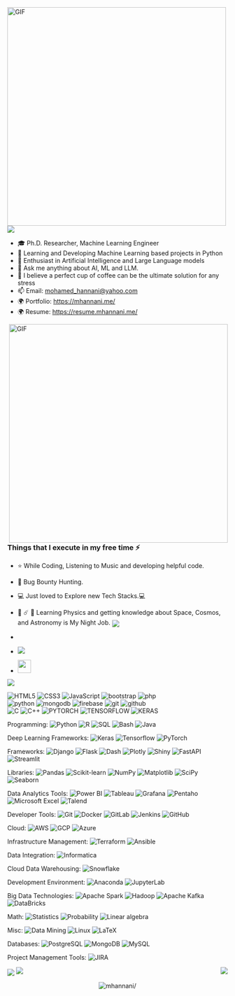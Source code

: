 <img align="left" alt="GIF" src="gif3.gif" width="500"/>
<img align="center" src="about.png?raw=true"/>

- 🎓 Ph.D. Researcher, Machine Learning Engineer
- 🔭 Learning and Developing Machine Learning based projects in Python
- 🌱 Enthusiast in Artificial Intelligence and Large Language models
- 💬 Ask me anything about AI, ML and LLM.
- 🍵 I believe a perfect cup of coffee can be the ultimate solution for any stress
- 📫 Email: mohamed_hannani@yahoo.com
- 🌍 Portfolio: https://mhannani.me/
- 🌍 Resume: https://resume.mhannani.me/

<img align="right" alt="GIF" src="data-science.gif" width="500"/>


##
### Things that I execute in my free time ⚡
- ⭐️ While Coding, Listening to Music and developing helpful code.
- :closed_lock_with_key: Bug Bounty Hunting.
- :computer: Just loved to Explore new Tech Stacks.💻
- 🌌 ☄️ 🔭 Learning Physics and getting knowledge about Space, Cosmos, and Astronomy is My Night Job.
  <img align="center" src="connect.png?raw=true"/>

- <a href="https://www.instagram.com/m__hannani/">
- <a href="https://twitter.com/Mohamed_Hanani4"><img src="https://img.shields.io/badge/twitter%20@Mohamed_Hanani4-DD2476?style=for-the-badge&logo=twitter&logoColor=white"/></a>
- <a href="https://www.linkedin.com/in/mhannani/"><img height="30px" src="https://img.shields.io/badge/My%20Linkedin:%20hannani-DD2476?style=for-the-badge&logo=linkedin&logoColor=white"/></a>

<img align="center" src="skills.png?raw=true">

![HTML5](https://img.shields.io/badge/html%205-grey?style=for-the-badge&logo=html5&logoColor=white&labelColor=8E2DE2)
![CSS3](https://img.shields.io/badge/css%203-grey?style=for-the-badge&logo=css3&logoColor=white&labelColor=8E2DE2)
![JavaScript](https://img.shields.io/badge/-JavaScript-grey?style=for-the-badge&logo=javascript&logoColor=white&labelColor=8E2DE2)
![bootstrap](https://img.shields.io/badge/-bootstrap-grey?style=for-the-badge&logo=bootstrap&logoColor=white&labelColor=8E2DE2)
![php](https://img.shields.io/badge/-php-grey?style=for-the-badge&logo=php&logoColor=white&labelColor=8E2DE2)
<br>
![python](https://img.shields.io/badge/-python-grey?style=for-the-badge&logo=python&logoColor=white&labelColor=8E2DE2)
![mongodb](https://img.shields.io/badge/-mongodb-grey?style=for-the-badge&logo=mongodb&logoColor=white&labelColor=8E2DE2)
![firebase](https://img.shields.io/badge/-firebase-grey?style=for-the-badge&logo=firebase&logoColor=white&labelColor=8E2DE2)
![git](https://img.shields.io/badge/-git-grey?style=for-the-badge&logo=git&logoColor=white&labelColor=8E2DE2)
![github](https://img.shields.io/badge/-github-grey?style=for-the-badge&logo=github&logoColor=white&labelColor=8E2DE2)
<br>
![C](https://img.shields.io/badge/-c-grey?style=for-the-badge&logo=C&logoColor=white&labelColor=8E2DE2)
![C++](https://img.shields.io/badge/-C++-grey?style=for-the-badge&logo=C%2B%2B&logoColor=white&labelColor=8E2DE2)
![PYTORCH](https://img.shields.io/badge/-PYTORCH-grey?style=for-the-badge&logo=PYTORCH&logoColor=white&labelColor=8E2DE2)
![TENSORFLOW](https://img.shields.io/badge/-TENSORFLOW-grey?style=for-the-badge&logo=TENSORFLOW&logoColor=white&labelColor=8E2DE2)
![KERAS](https://img.shields.io/badge/-KERAS-grey?style=for-the-badge&logo=KERAS&logoColor=white&labelColor=8E2DE2)

Programming: 
![Python](https://img.shields.io/badge/Python-blue)
![R](https://img.shields.io/badge/R-blue)
![SQL](https://img.shields.io/badge/SQL-blue)
![Bash](https://img.shields.io/badge/Bash-blue)
![Java](https://img.shields.io/badge/Java-blue)

Deep Learning Frameworks: 
![Keras](https://img.shields.io/badge/Keras-blue)
![Tensorflow](https://img.shields.io/badge/Tensorflow-blue)
![PyTorch](https://img.shields.io/badge/PyTorch-blue)

Frameworks: 
![Django](https://img.shields.io/badge/Django-blue)
![Flask](https://img.shields.io/badge/Flask-blue)
![Dash](https://img.shields.io/badge/Dash-blue)
![Plotly](https://img.shields.io/badge/Plotly-blue)
![Shiny](https://img.shields.io/badge/Shiny-blue)
![FastAPI](https://img.shields.io/badge/FastAPI-blue)
![Streamlit](https://img.shields.io/badge/Streamlit-blue)

Libraries: 
![Pandas](https://img.shields.io/badge/Pandas-blue)
![Scikit-learn](https://img.shields.io/badge/Scikit--learn-blue)
![NumPy](https://img.shields.io/badge/NumPy-blue)
![Matplotlib](https://img.shields.io/badge/Matplotlib-blue)
![SciPy](https://img.shields.io/badge/SciPy-blue)
![Seaborn](https://img.shields.io/badge/Seaborn-blue)

Data Analytics Tools: 
![Power BI](https://img.shields.io/badge/Power_BI-blue)
![Tableau](https://img.shields.io/badge/Tableau-blue)
![Grafana](https://img.shields.io/badge/Grafana-blue)
![Pentaho](https://img.shields.io/badge/Pentaho-blue)
![Microsoft Excel](https://img.shields.io/badge/Microsoft_Excel-blue)
![Talend](https://img.shields.io/badge/Talend-blue)

Developer Tools: 
![Git](https://img.shields.io/badge/Git-blue)
![Docker](https://img.shields.io/badge/Docker-blue)
![GitLab](https://img.shields.io/badge/GitLab-blue)
![Jenkins](https://img.shields.io/badge/Jenkins-blue)
![GitHub](https://img.shields.io/badge/GitHub-blue)

Cloud: 
![AWS](https://img.shields.io/badge/AWS-blue)
![GCP](https://img.shields.io/badge/GCP-blue)
![Azure](https://img.shields.io/badge/Azure-blue)

Infrastructure Management: 
![Terraform](https://img.shields.io/badge/Terraform-blue)
![Ansible](https://img.shields.io/badge/Ansible-blue)

Data Integration: 
![Informatica](https://img.shields.io/badge/Informatica-blue)

Cloud Data Warehousing: 
![Snowflake](https://img.shields.io/badge/Snowflake-blue)

Development Environment: 
![Anaconda](https://img.shields.io/badge/Anaconda-blue)
![JupyterLab](https://img.shields.io/badge/JupyterLab-blue)

Big Data Technologies: 
![Apache Spark](https://img.shields.io/badge/Apache_Spark-blue)
![Hadoop](https://img.shields.io/badge/Hadoop-blue)
![Apache Kafka](https://img.shields.io/badge/Apache_Kafka-blue)
![DataBricks](https://img.shields.io/badge/DataBricks-blue)

Math: 
![Statistics](https://img.shields.io/badge/Statistics-blue)
![Probability](https://img.shields.io/badge/Probability-blue)
![Linear algebra](https://img.shields.io/badge/Linear_algebra-blue)

Misc: 
![Data Mining](https://img.shields.io/badge/Data_Mining-blue)
![Linux](https://img.shields.io/badge/Linux-blue)
![LaTeX](https://img.shields.io/badge/LaTeX-blue)

Databases: 
![PostgreSQL](https://img.shields.io/badge/PostgreSQL-blue)
![MongoDB](https://img.shields.io/badge/MongoDB-blue)
![MySQL](https://img.shields.io/badge/MySQL-blue)

Project Management Tools: 
![JIRA](https://img.shields.io/badge/JIRA-blue)


<img align="center" src="git.png?raw=true"/>
<img align="right" src="https://github-readme-stats.vercel.app/api/top-langs/?username=mhannani&theme=radical&&count_private=true&title_color=8E2DE2&text_color=fff"/>
<img src="https://github-readme-stats.vercel.app/api?username=mhannani&show_icons=true&count_private=true&bg_color=30,e94393,6e25db&title_color=fff&text_color=fff&icon_color=8E2DE2">


<p align="center">
<img src=https://komarev.com/ghpvc/?username=mhannani alt=mhannani/>
</p>



